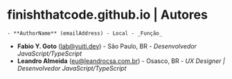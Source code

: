 # finishthatcode.github.io | Autores

    - **AuthorName** (emailAddress) - Local - _Função_

- **Fabio Y. Goto** (lab@yuiti.dev) - São Paulo, BR - _Desenvolvedor JavaScript/TypeScript_
- **Leandro Almeida** (eu@leandrocsa.com.br) - Osasco, BR - _UX Designer | Desenvolvedor JavaScript/TypeScript_
